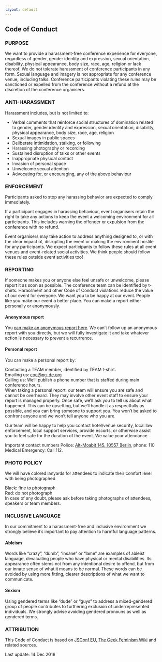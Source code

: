 ```yaml
---
layout: default
---
```

## Code of Conduct
### PURPOSE

We want to provide a harassment-free conference experience for everyone, regardless of gender, gender identity and expression, sexual orientation, disability, physical appearance, body size, race, age, religion or lack thereof. We do not tolerate harassment of conference participants in any form. Sexual language and imagery is not appropriate for any conference venue, including talks. Conference participants violating these rules may be sanctioned or expelled from the conference without a refund at the discretion of the conference organisers.

### ANTI-HARASSMENT

Harassment includes, but is not limited to:

* Verbal comments that reinforce social structures of domination related to gender, gender identity and expression, sexual orientation, disability, physical appearance, body size, race, age, religion
* Sexual images in public spaces
* Deliberate intimidation, stalking, or following
* Harassing photography or recording
* Sustained disruption of talks or other events
* Inappropriate physical contact
* Invasion of personal space
* Unwelcome sexual attention
* Advocating for, or encouraging, any of the above behaviour

### ENFORCEMENT

Participants asked to stop any harassing behavior are expected to comply immediately.

If a participant engages in harassing behaviour, event organisers retain the right to take any actions to keep the event a welcoming environment for all participants. This includes warning the offender or expulsion from the conference with no refund.

Event organisers may take action to address anything designed to, or with the clear impact of, disrupting the event or making the environment hostile for any participants. We expect participants to follow these rules at all event venues and event-related social activities. We think people should follow these rules outside event activities too!

### REPORTING

If someone makes you or anyone else feel unsafe or unwelcome, please report it as soon as possible. The conference team can be identified by t-shirts. Harassment and other Code of Conduct violations reduce the value of our event for everyone. We want you to be happy at our event. People like you make our event a better place. You can make a report either personally or anonymously.

#### Anonymous report

You [can make an anonymous report here](https://docs.google.com/forms/d/e/1FAIpQLSf09UWQ8WJVoE4X84buLHd26O37SMC-PFRoCFHSFdfCVJz8gw/viewform). We can’t follow up an anonymous report with you directly, but we will fully investigate it and take whatever action is necessary to prevent a recurrence.

#### Personal report

You can make a personal report by:

Contacting a TEAM member, identified by TEAM t-shirt.  
Emailing us: [coc@ng-de.org](mailto:coc@ng-de.org)  
Calling us: We’ll publish a phone number that is staffed during main conference hours.  
When taking a personal report, our team will ensure you are safe and cannot be overheard. They may involve other event staff to ensure your report is managed properly. Once safe, we’ll ask you to tell us about what happened. This can be upsetting, but we’ll handle it as respectfully as possible, and you can bring someone to support you. You won’t be asked to confront anyone and we won’t tell anyone who you are.  

Our team will be happy to help you contact hotel/venue security, local law enforcement, local support services, provide escorts, or otherwise assist you to feel safe for the duration of the event. We value your attendance.

Important contact numbers
Police: [Alt-Moabit 145, 10557 Berlin](https://goo.gl/maps/Ty5NpQbTULM2), phone: 110
Medical Emergency: Call 112.

### PHOTO POLICY

We will have colored lanyards for attendees to indicate their comfort level with being photographed:

Black: fine to photograph  
Red: do not photograph  
In case of any doubt, please ask before taking photographs of attendees, speakers or team members.

### INCLUSIVE LANGUAGE

In our commitment to a harassment-free and inclusive environment we strongly believe it’s important to pay attention to harmful language patterns.

#### Ableism

Words like “crazy”, “dumb”, “insane” or “lame” are examples of ableist language, devaluating people who have physical or mental disabilities. Its appearance often stems not from any intentional desire to offend, but from our innate sense of what it means to be normal. These words can be avoided by using more fitting, clearer descriptions of what we want to communicate.

#### Sexism

Using gendered terms like “dude” or “guys” to address a mixed-gendered group of people contributes to furthering exclusion of underrepresented individuals. We strongly advise avoiding gendered pronouns as well as gendered terms.

### ATTRIBUTION

This Code of Conduct is based on [JSConf EU](https://2019.jsconf.eu/code-of-conduct/), [The Geek Feminism Wiki](http://geekfeminism.wikia.com/wiki/Conference_anti-harassment/Policy) and related sources.

Last update: 14 Dec 2018
